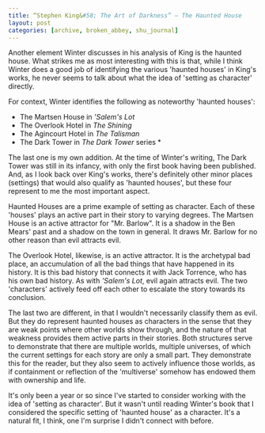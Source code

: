 ```yaml
---
title: “Stephen King&#58; The Art of Darkness” – The Haunted House
layout: post
categories: [archive, broken_abbey, shu_journal]
---
```


Another element Winter discusses in his analysis of King is the haunted house.
What strikes me as most interesting with this is that, while I think Winter does
a good job of identifying the various 'haunted houses' in King's works, he never
seems to talk about what the idea of 'setting as character' directly.

For context, Winter identifies the following as noteworthy 'haunted houses':

- The Martsen House in _'Salem's Lot_
- The Overlook Hotel in _The Shining_
- The Agincourt Hotel in _The Talisman_
- The Dark Tower in _The Dark Tower_ series \*

The last one is my own addition. At the time of Winter's writing, The Dark Tower
was still in its infancy, with only the first book having been published. And,
as I look back over King's works, there's definitely other minor places
(settings) that would also qualify as 'haunted houses', but these four represent
to me the most important aspect.

Haunted Houses are a prime example of setting as character. Each of these
'houses' plays an active part in their story to varying degrees. The Martsen
House is an active attractor for "Mr. Barlow". It is a shadow in the Ben Mears'
past and a shadow on the town in general. It draws Mr. Barlow for no other
reason than evil attracts evil.

The Overlook Hotel, likewise, is an active attractor. It is the archetypal bad
place, an accumulation of all the bad things that have happened in its history.
It is this bad history that connects it with Jack Torrence, who has his own bad
history. As with _'Salem's Lot_, evil again attracts evil. The two 'characters'
actively feed off each other to escalate the story towards its conclusion.

The last two are different, in that I wouldn't necessarily classify them as
evil. But they do represent haunted houses as characters in the sense that they
are weak points where other worlds show through, and the nature of that weakness
provides them active parts in their stories. Both structures serve to
demonstrate that there are multiple worlds, multiple universes, of which the
current settings for each story are only a small part. They demonstrate this for
the reader, but they also seem to actively influence those worlds, as if
containment or reflection of the 'multiverse' somehow has endowed them with
ownership and life.

It's only been a year or so since I've started to consider working with the idea
of 'setting as character'. But it wasn't until reading Winter's book that I
considered the specific setting of 'haunted house' as a character. It's a
natural fit, I think, one I'm surprise I didn't connect with before.
